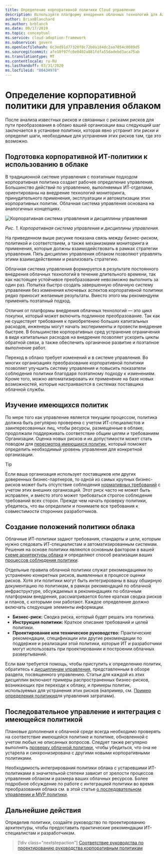 ```yaml
---
title: Определение корпоративной политики Cloud управление
description: Используйте платформу внедрения облачных технологий для Azure, чтобы научиться устанавливать политики, которые позволяют устранить известные риски и отказоустойчивость в процессе преобразования в облако.
author: BrianBlanchard
ms.author: brblanch
ms.date: 09/17/2019
ms.topic: conceptual
ms.service: cloud-adoption-framework
ms.subservice: govern
ms.openlocfilehash: 6c3ed91d77320f8c72b0a184dc2aa7054c0089d5
ms.sourcegitcommit: afe10f97fc0e0402a881fdfa55dadebd3aca75ab
ms.translationtype: MT
ms.contentlocale: ru-RU
ms.lasthandoff: 03/31/2020
ms.locfileid: "80434978"
---
```

# <a name="define-corporate-policy-for-cloud-governance"></a>Определение корпоративной политики для управления облаком

После анализа известных рисков и связанных с рисками рисков для пути преобразования в облако вашей организации ваш следующий шаг заключается в установке политики, которая явно устранит эти риски и определит шаги, необходимые для устранения этих рисков там, где это возможно.

<!-- markdownlint-disable MD026 -->

## <a name="how-can-corporate-it-policy-become-cloud-ready"></a>Подготовка корпоративной ИТ-политики к использованию в облаке

В традиционной системе управления с поэтапным подходом корпоративная политика создает рабочее определение управления. Большинство действий по управлению, выполняемых ИТ-отделами, ориентированы на внедрение технологий мониторинга, принудительного применения, эксплуатации и автоматизации этих корпоративных политик. Облачная система управления основана на аналогичных концепциях.

![Корпоративная система управления и дисциплины управления](../../_images/operational-transformation-govern-highres.png)

*Рис. 1. Корпоративная система управления и дисциплины управления.*

На приведенном выше рисунке показана связь между бизнес-риском, политикой и соответствием, а также механизмами мониторинга и применения, которые должны взаимодействовать в рамках стратегии управления. Пять дисциплин управления облаком позволяют управлять этими взаимодействиями и реализовать стратегию.

Облачная система управления формируется в результате постоянного внедрения облачных технологий в течение длительного времени, так как настоящее устойчивое преобразование невозможно выполнить за один раз. Попытка быстро создать завершенную облачную систему управления без изменения ключевых аспектов корпоративной политики редко приносит желаемые результаты. Вместо этого мы рекомендуем применять поэтапный подход.

Отличия от платформы внедрения облачных технологий — это цикл покупки, который может включить подлинное преобразование. Так как не существует требования к приобретению больших капитальных расходов, инженеры могут начать эксперименты и провести внедрение быстрее. В большинстве корпоративных сред устранение ограничения в виде капитальных расходов на внедрение позволяет ускорить циклы обратной связи, а также обеспечить органичное развитие и поэтапное выполнение работ.

Переход в облако требует изменений и в системе управления. Во многих организациях преобразование корпоративной политики позволяет улучшить систему управления и повысить показатели соблюдения политики благодаря поэтапному подходу к изменениям. Кроме того, можно автоматизировать их применение на базе новых возможностей, которые настраиваются в системах поставщика облачной службы.

<!-- markdownlint-enable MD026 -->

## <a name="review-existing-policies"></a>Изучение имеющихся политик

По мере того как управление является текущим процессом, политика должна быть регулярно проверена с учетом ИТ-специалистов и заинтересованных лиц, чтобы ресурсы, размещенные в облаке, продолжали поддерживать соответствие общим целям и требованиям Организации. Оценка новых рисков и их допустимости может стать поводом для [пересмотра имеющихся политик](./cloud-policy-review.md), который поможет определить необходимый уровень управления для конкретной организации.

> [!TIP]
> Если ваша организация использует поставщиков или других доверенных бизнес-партнеров, то одной из самых крупных бизнес-рисков может быть отсутствие соблюдения [нормативных требований](./regulatory-compliance.md) с учетом этих внешних организаций. Этот риск часто не может быть исправлен, и вместо этого может требоваться строгое соблюдение требований всех сторон. Прежде чем начать проверку политики, убедитесь, что вы определили и понимаете все требования к совместимости сторонних разработчиков.

## <a name="create-cloud-policy-statements"></a>Создание положений политики облака

Облачные ИТ-политики задают требования, стандарты и цели, которым нужно следовать ИТ-специалистам и автоматизированным системам. Решения на основе политики являются основным фактором в вашей [схеме архитектуры облака](./governance-alignment.md) и определяют способ реализации ваших [процессов соблюдения политики](./processes.md).

Отдельные правила облачной политики служат рекомендациями по устранению конкретных рисков, выявленных в процессе оценки рисков. Хотя эти политики могут быть интегрированы в вашу обширную документацию по политикам, в рамках рекомендаций по облачной инфраструктуре, обсуждаемых в рекомендациях по облачным платформам внедрения, рассматривается более краткая сводка рисков и планов, с которыми они работают. Каждое определение должно включать следующие элементы информации.

- **Бизнес-риск:** Сводка риска, который будет решать эта политика.
- **Инструкция политики:** Краткое описание требований и целей политики.
- **Проектирование или техническое руководство:** Практические рекомендации, спецификации или другие рекомендации по поддержке и реализации этой политики, которые ИТ и разработчики могут использовать при проектировании и построении облачных развертываний.

Если вам требуется помощь, чтобы приступить к определению политик, обратитесь к [дисциплинам управления](../governance-disciplines.md), представленным в обзоре раздела, посвященного управлению. Статьи для каждой из этих дисциплин включают примеры распространенных бизнес-рисков, возникающих при переходе к облаку, и примеры политик, используемых для устранения этих рисков (например, см. [Пример определения политики](../cost-management/policy-statements.md)для управления затратами).

## <a name="incremental-governance-and-integrating-with-existing-policy"></a>Последовательное управление и интеграция с имеющейся политикой

Плановые дополнения к облачной среде всегда необходимо проверять на соответствие имеющейся политике и политике, обновленной с учетом любых не описанных вопросов. Следует также регулярно выполнять [проверку облачной политики](./cloud-policy-review.md), чтобы убедиться, что она не устарела и синхронизирована с другими новыми корпоративными политиками.

Необходимость интегрирования политики облака с устаревшими ИТ-политиками в значительной степени зависит от зрелости процессов управления облаком и размера ваших облачных ресурсов. Более подробное обсуждение по работе с интеграцией политики во время преобразования облака см. в этой статье [о последовательном управлении и MVP политики](./index.md).

## <a name="next-steps"></a>Дальнейшие действия

Определив политики, создайте руководство по проектированию архитектуры, чтобы предоставить практические рекомендации ИТ-специалистам и разработчикам.

> [!div class="nextstepaction"]
> [Соответствие руководства по проектированию руководства корпоративным политикам](./governance-alignment.md)
